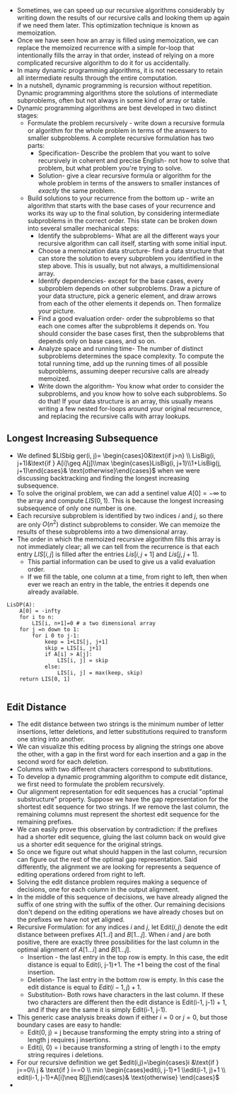 - Sometimes, we can speed up our recursive algorithms considerably by writing down the results of our recursive calls and looking them up again if we need them later. This optimization technique is known as memoization. 
- Once we have seen how an array is filled using memoization, we can replace the memoized recurrence with a simple for-loop that intentionally fills the array in that order, instead of relying on a more complicated recursive algorithm to do it for us accidentally.
- In many dynamic programming algorithms, it is not necessary to retain all intermediate results through the entire computation. 
- In a nutshell, dynamic programming is recursion without repetition. Dynamic programming algorithms store the solutions of intermediate subproblems, often but not always in some kind of array or table. 
- Dynamic programming algorithms are best developed in two distinct stages: 
	- Formulate the problem recursively - write down a recursive formula or algorithm for the whole problem in terms of the answers to smaller subproblems. A complete recursive formulation has two parts: 
		- Specification- Describe the problem that you want to solve recursively in coherent and precise English- not how to solve that problem, but what problem you're trying to solve. 
		- Solution- give a clear recursive formula or algorithm for the whole problem in terms of the answers to smaller instances of *exactly* the same problem. 
	- Build solutions to your recurrence from the bottom up - write an algorithm that starts with the base cases of your recurrence and works its way up to the final solution, by considering intermediate subproblems in the correct order. This state can be broken down into several smaller mechanical steps: 
		- Identify the subproblems- What are all the different ways your recursive algorithm can call itself, starting with some initial input. 
		- Choose a memoization data structure- find a data structure that can store the solution to every subproblem you identified in the step above. This is usually, but not always, a multidimensional array. 
		- Identify dependencies- except for the base cases, every subproblem depends on other subproblems. Draw a picture of your data structure, pick a generic element, and draw arrows from each of the other elements it depends on. Then formalize your picture. 
		- Find a good evaluation order- order the subproblems so that each one comes after the subproblems it depends on. You should consider the base cases first, then the subproblems that depends only on base cases, and so on. 
		- Analyze space and running time- The number of distinct subproblems determines the space complexity. To compute the total running time, add up the running times of all possible subproblems, assuming deeper recursive calls are already memoized. 
		- Write down the algorithm- You know what order to consider the subproblems, and you know how to solve each subproblems. So do that! If your data structure is an array, this usually means writing a few nested for-loops around your original recurrence, and replacing the recursive calls with array lookups. 
## Longest Increasing Subsequence
- We defined $LISbig ger(i, j)= \begin{cases}0&\text{if j>n} \\ LisBig(i, j+1)&\text{if } A[i]\geq A[j]\\max \begin{cases}LisBig(i, j+1)\\1+LisBig(j, j+1)\end{cases}& \text{otherwise}\end{cases}$ when we were discussing backtracking and finding the longest increasing subsequence. 
- To solve the original problem, we can add a sentinel value $A[0]= -\infty$ to the array and compute $LIS(0,1)$. This is because the longest increasing subsequence of only one number is one. 
- Each recursive subproblem is identified by two indices $i$ and $j$, so there are only $O(n^2)$ distinct subproblems to consider. We can memoize the results of these subproblems into a two dimensional array.
- The order in which the memoized recursive algorithm fills this array is not immediately clear; all we can tell from the recurrence is that each entry $LIS[i, j]$ is filled after the entries $Lis[i, j+1]$ and $Lis[j, j+1]$. 
	- This partial information can be used to give us a valid evaluation order.
	- If we fill the table, one column at a time, from right to left, then when ever we reach an entry in the table, the entries it depends one already available. 
```
LisDP(A):
	A[0] = -infty
	for i to n:
		LIS[i, n+1]=0 # a two dimensional array
	for j =n down to 1:
		for i 0 to j-1:
			keep = 1+LIS[j, j+1]
			skip = LIS[i, j+1]
			if A[i] > A[j]:
				LIS[i, j] = skip
			else:
				LIS[i, j] = max(keep, skip)
	return LIS[0, 1]
		
```
## Edit Distance
- The edit distance between two strings is the minimum number of letter insertions, letter deletions, and letter substitutions required to transform one string into another. 
- We can visualize this editing process by aligning the strings one above the other, with a gap in the first word for each insertion and a gap in the second word for each deletion. 
- Columns with two different characters correspond to substitutions. 
- To develop a dynamic programming algorithm to compute edit distance, we first need to formulate the problem recursively. 
- Our alignment representation for edit sequences has a crucial "optimal substructure" property. Suppose we have the gap representation for the shortest edit sequence for two strings. If we remove the last column, the remaining columns must represent the shortest edit sequence for the remaining prefixes. 
- We can easily prove this observation by contradiction: if the prefixes had a shorter edit sequence, gluing the last column back on would give us a shorter edit sequence for the original strings. 
- So once we figure out what should happen in the last column, recursion can figure out the rest of the optimal gap representation. Said differently, the alignment we are looking for represents a sequence of editing operations ordered from right to left. 
- Solving the edit distance problem requires making a sequence of decisions, one for each column in the output alignment. 
- In the middle of this sequence of decisions, we have already aligned the suffix of one string with the suffix of the other. Our remaining decisions don't depend on the editing operations we have already choses but on the prefixes we have not yet aligned.
- Recursive Formulation: for any indices $i$ and $j$, let Edit($i, j$) denote the edit distance between prefixes $A[1..i]$ and $B[1\dots j]$.  When $i$ and $j$ are both positive, there are exactly three possibilities for the last column in the optimal alignment of $A[1\dots i]$ and $B[1\dots j]$.
	- Insertion - the last entry in the top row is empty. In this case, the edit distance is equal to Edit(i, j-1)+1. The +1 being the cost of the final insertion. 
	- Deletion- The last entry in the bottom row is empty. In this case the edit distance is equal to $Edit(i-1, j)+1$. 
	- Substitution- Both rows have characters in the last column. If these two characters are different then the edit distance is Edit(i-1, j-1) + 1, and if they are the same it is simply Edit(i-1, j-1). 
- This generic case analysis breaks down if either $i=0$ or $j=0$, but those boundary cases are easy to handle:
	- Edit(0, j) = j because transforming the empty string into a string of length j requires j insertions. 
	- Edit(i, 0) = i because transforming a string of length i to the empty string requires i deletions. 
- For our recursive definition we get $edit(i,j)=\begin{cases}i &\text{if } j==0\\ j & \text{if } i==0 \\ min \begin{cases}edit(i, j-1)+1 \\edit(i-1, j)+1 \\ edit(i-1, j-1)+A[i]\neq B[j]\end{cases}& \text{otherwise} \end{cases}$
- 